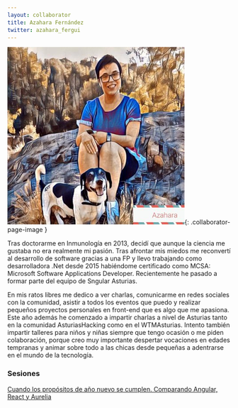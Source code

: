 ```yaml
---
layout: collaborator
title: Azahara Fernández
twitter: azahara_fergui
---
```

![Azahara Fernández](/img/colaboradores/azahara.jpg){: .collaborator-page-image }

Tras doctorarme en Inmunología en 2013, decidí que aunque la ciencia me gustaba no era realmente mi pasión. Tras afrontar mis miedos me reconvertí al desarrollo de software gracias a una FP y llevo trabajando como desarrolladora .Net desde 2015 habiéndome certificado como MCSA: Microsoft Software Applications Developer. Recientemente he pasado a formar parte del equipo de Sngular Asturias.

En mis ratos libres me dedico a ver charlas, comunicarme en redes sociales con la comunidad, asistir a todos los eventos que puedo y realizar pequeños proyectos personales en front-end que es algo que me apasiona. Este año además he comenzado a impartir charlas a nivel de Asturias tanto en la comunidad AsturiasHacking como en el WTMAsturias. Intento también impartir talleres para niños y niñas siempre que tengo ocasión o me piden colaboración, porque creo muy importante despertar vocaciones en edades tempranas y animar sobre todo a las chicas desde pequeñas a adentrarse en el mundo de la tecnología.

### Sesiones

[Cuando los propósitos de año nuevo se cumplen. Comparando Angular, React y Aurelia](/2018-07-09-angular-react-aurelia)
